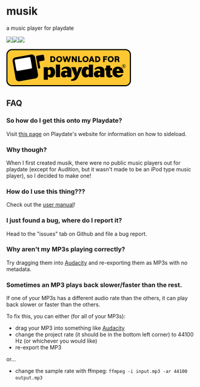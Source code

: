 # musik
a music player for playdate

<img src ="https://img.shields.io/tokei/lines/github/nanobot567/musik"><img src="https://img.shields.io/github/downloads/nanobot567/musik/total"><img src="https://img.shields.io/github/v/release/nanobot567/musik">

<div style="align: center;"><a href="https://github.com/nanobot567/musik/releases/latest"><img src="https://github.com/Nanobot567/tAoHtH/blob/main/readme-graphics/Playdate-badge-download.png"></a></img></div>

## FAQ

### So how do I get this onto my Playdate?
Visit [this page](https://help.play.date/games/sideloading/) on Playdate's website for information on how to sideload.

### Why though?
When I first created musik, there were no public music players out for playdate (except for Audition, but it wasn't made to be an iPod type music player), so I decided to make one!

### How do I use this thing???

Check out the [user manual](https://github.com/Nanobot567/musik/blob/main/MANUAL.md)!

### I just found a bug, where do I report it?
Head to the "issues" tab on Github and file a bug report.

### Why aren't my MP3s playing correctly?
Try dragging them into [Audacity](https://audacityteam.org/) and re-exporting them as MP3s with no metadata.

### Sometimes an MP3 plays back slower/faster than the rest.
If one of your MP3s has a different audio rate than the others, it can play back slower or faster than the others.

To fix this, you can either (for all of your MP3s):

- drag your MP3 into something like [Audacity](https://audacityteam.org/)
- change the project rate (it should be in the bottom left corner) to 44100 Hz (or whichever you would like)
- re-export the MP3

or...

- change the sample rate with ffmpeg: `ffmpeg -i input.mp3 -ar 44100 output.mp3`

<!--

upon a farmer's land
a horse removes a grain of sand
from the beach of the human race
and goes back to its home base

the humans know that something's off
but they don't know what, so they shrug it off
one badger, though, follows its trail
walks for hours and hours to no avail

until there it was, surrounded by dead trees and grass
but the badger stays hidden, as that day could be his last
when he stared into its eyes where fires burned
suddenly he knew horse the horse will return

-->

